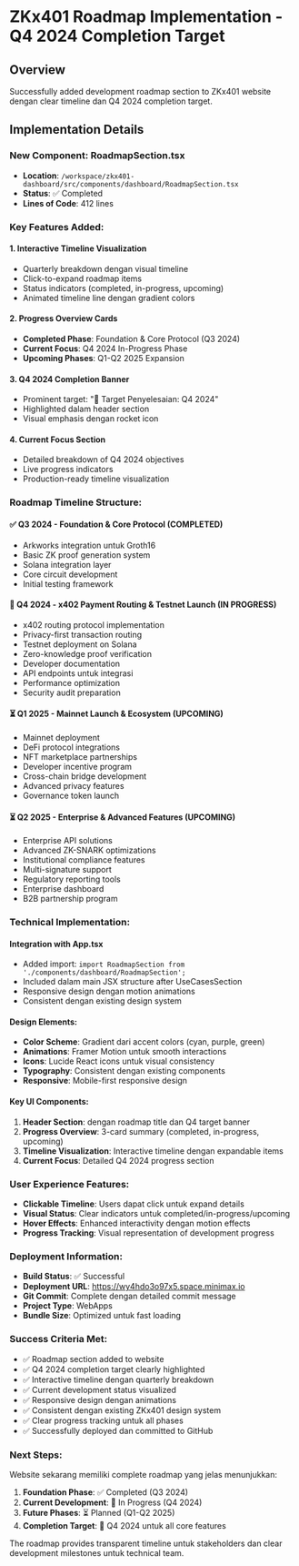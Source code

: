 # ZKx401 Roadmap Implementation - Q4 2024 Completion Target

## Overview
Successfully added development roadmap section to ZKx401 website dengan clear timeline dan Q4 2024 completion target.

## Implementation Details

### New Component: RoadmapSection.tsx
- **Location**: `/workspace/zkx401-dashboard/src/components/dashboard/RoadmapSection.tsx`
- **Status**: ✅ Completed
- **Lines of Code**: 412 lines

### Key Features Added:

#### 1. Interactive Timeline Visualization
- Quarterly breakdown dengan visual timeline
- Click-to-expand roadmap items
- Status indicators (completed, in-progress, upcoming)
- Animated timeline line dengan gradient colors

#### 2. Progress Overview Cards
- **Completed Phase**: Foundation & Core Protocol (Q3 2024)
- **Current Focus**: Q4 2024 In-Progress Phase  
- **Upcoming Phases**: Q1-Q2 2025 Expansion

#### 3. Q4 2024 Completion Banner
- Prominent target: "🎯 Target Penyelesaian: Q4 2024"
- Highlighted dalam header section
- Visual emphasis dengan rocket icon

#### 4. Current Focus Section
- Detailed breakdown of Q4 2024 objectives
- Live progress indicators
- Production-ready timeline visualization

### Roadmap Timeline Structure:

#### ✅ Q3 2024 - Foundation & Core Protocol (COMPLETED)
- Arkworks integration untuk Groth16
- Basic ZK proof generation system  
- Solana integration layer
- Core circuit development
- Initial testing framework

#### 🔄 Q4 2024 - x402 Payment Routing & Testnet Launch (IN PROGRESS)
- x402 routing protocol implementation
- Privacy-first transaction routing
- Testnet deployment on Solana
- Zero-knowledge proof verification
- Developer documentation
- API endpoints untuk integrasi
- Performance optimization
- Security audit preparation

#### ⏳ Q1 2025 - Mainnet Launch & Ecosystem (UPCOMING)
- Mainnet deployment
- DeFi protocol integrations
- NFT marketplace partnerships
- Developer incentive program
- Cross-chain bridge development
- Advanced privacy features
- Governance token launch

#### ⏳ Q2 2025 - Enterprise & Advanced Features (UPCOMING)
- Enterprise API solutions
- Advanced ZK-SNARK optimizations
- Institutional compliance features
- Multi-signature support
- Regulatory reporting tools
- Enterprise dashboard
- B2B partnership program

### Technical Implementation:

#### Integration with App.tsx
- Added import: `import RoadmapSection from './components/dashboard/RoadmapSection';`
- Included dalam main JSX structure after UseCasesSection
- Responsive design dengan motion animations
- Consistent dengan existing design system

#### Design Elements:
- **Color Scheme**: Gradient dari accent colors (cyan, purple, green)
- **Animations**: Framer Motion untuk smooth interactions
- **Icons**: Lucide React icons untuk visual consistency
- **Typography**: Consistent dengan existing components
- **Responsive**: Mobile-first responsive design

#### Key UI Components:
1. **Header Section**: dengan roadmap title dan Q4 target banner
2. **Progress Overview**: 3-card summary (completed, in-progress, upcoming)
3. **Timeline Visualization**: Interactive timeline dengan expandable items
4. **Current Focus**: Detailed Q4 2024 progress section

### User Experience Features:
- **Clickable Timeline**: Users dapat click untuk expand details
- **Visual Status**: Clear indicators untuk completed/in-progress/upcoming
- **Hover Effects**: Enhanced interactivity dengan motion effects
- **Progress Tracking**: Visual representation of development progress

### Deployment Information:
- **Build Status**: ✅ Successful
- **Deployment URL**: https://wy4hdo3o97x5.space.minimax.io
- **Git Commit**: Complete dengan detailed commit message
- **Project Type**: WebApps
- **Bundle Size**: Optimized untuk fast loading

### Success Criteria Met:
- ✅ Roadmap section added to website
- ✅ Q4 2024 completion target clearly highlighted  
- ✅ Interactive timeline dengan quarterly breakdown
- ✅ Current development status visualized
- ✅ Responsive design dengan animations
- ✅ Consistent dengan existing ZKx401 design system
- ✅ Clear progress tracking untuk all phases
- ✅ Successfully deployed dan committed to GitHub

### Next Steps:
Website sekarang memiliki complete roadmap yang jelas menunjukkan:
1. **Foundation Phase**: ✅ Completed (Q3 2024)
2. **Current Development**: 🔄 In Progress (Q4 2024) 
3. **Future Phases**: ⏳ Planned (Q1-Q2 2025)
4. **Completion Target**: 🎯 Q4 2024 untuk all core features

The roadmap provides transparent timeline untuk stakeholders dan clear development milestones untuk technical team.